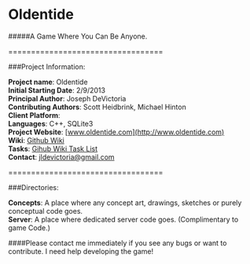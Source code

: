 # Oldentide

#####A Game Where You Can Be Anyone.

==================================

###Project Information:

**Project name**: Oldentide<br>
**Initial Starting Date**: 2/9/2013<br>
**Principal Author**: Joseph DeVictoria<br>
**Contributing Authors**: Scott Heidbrink, Michael Hinton<br>
**Client Platform**: <br>
**Languages**: C++, SQLite3<br>
**Project Website**: [www.oldentide.com](http://www.oldentide.com)<br>
**Wiki**: [Github Wiki](https://github.com/Oldentide/Oldentide/wiki)<br>
**Tasks**: [Gihub Wiki Task List](https://github.com/Oldentide/Oldentide/wiki/Tasks)<br>
**Contact**: jldevictoria@gmail.com

==================================

###Directories:

**Concepts**:  A place where any concept art, drawings, sketches or purely conceptual code goes.<br>
**Server**:    A place where dedicated server code goes. (Complimentary to game Code.)<br>

####Please contact me immediately if you see any bugs or want to contribute.  I need help developing the game!
